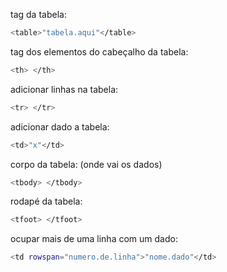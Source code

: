 tag da tabela:
```bash
<table>"tabela.aqui"</table>
```
tag dos elementos do cabeçalho da tabela:
```bash
<th> </th>
```
adicionar linhas na tabela:
```bash
<tr> </tr>
```
adicionar dado a tabela:
```bash
<td>"x"</td>
```
corpo da tabela: (onde vai os dados)
```bash
<tbody> </tbody>
```
rodapé da tabela:
```bash
<tfoot> </tfoot>
```
ocupar mais de uma linha com um dado:
```bash
<td rowspan="numero.de.linha">"nome.dado"</td>
```